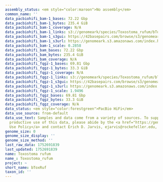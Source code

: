 ```yaml
---
assembly_status: <em style="color:maroon">No assembly</em>
common_name: ''
data_pacbiohifi_bam-1_bases: 72.22 Gbp
data_pacbiohifi_bam-1_bytes: 235.4 GiB
data_pacbiohifi_bam-1_coverage: N/A
data_pacbiohifi_bam-1_links: s3://genomeark/species/Toxostoma_rufum/bToxRuf1/genomic_data/pacbio_hifi/<br>
data_pacbiohifi_bam-1_s3gui: https://42basepairs.com/browse/s3/genomeark/species/Toxostoma_rufum/bToxRuf1/genomic_data/pacbio_hifi/
data_pacbiohifi_bam-1_s3url: https://genomeark.s3.amazonaws.com/index.html?prefix=species/Toxostoma_rufum/bToxRuf1/genomic_data/pacbio_hifi/
data_pacbiohifi_bam-1_scale: 0.2858
data_pacbiohifi_bam_bases: 72.22 Gbp
data_pacbiohifi_bam_bytes: 235.4 GiB
data_pacbiohifi_bam_coverage: N/A
data_pacbiohifi_fqgz-1_bases: 69.81 Gbp
data_pacbiohifi_fqgz-1_bytes: 33.3 GiB
data_pacbiohifi_fqgz-1_coverage: N/A
data_pacbiohifi_fqgz-1_links: s3://genomeark/species/Toxostoma_rufum/bToxRuf1/genomic_data/pacbio_hifi/<br>
data_pacbiohifi_fqgz-1_s3gui: https://42basepairs.com/browse/s3/genomeark/species/Toxostoma_rufum/bToxRuf1/genomic_data/pacbio_hifi/
data_pacbiohifi_fqgz-1_s3url: https://genomeark.s3.amazonaws.com/index.html?prefix=species/Toxostoma_rufum/bToxRuf1/genomic_data/pacbio_hifi/
data_pacbiohifi_fqgz-1_scale: 1.9496
data_pacbiohifi_fqgz_bases: 69.81 Gbp
data_pacbiohifi_fqgz_bytes: 33.3 GiB
data_pacbiohifi_fqgz_coverage: N/A
data_status: <em style="color:forestgreen">PacBio HiFi</em>
data_use_source: from-default
data_use_text: Samples and data come from a variety of sources. To support fair and
  productive use of this data, please abide by the <a href="https://genome10k.soe.ucsc.edu/data-use-policies/">Data
  Use Policy</a> and contact Erich D. Jarvis, ejarvis@rockefeller.edu, with any questions.
genome_size: 0
genome_size_display: ''
genome_size_method: ''
last_raw_data: 1752691839
last_updated: 1752691839
name: Toxostoma rufum
name_: Toxostoma_rufum
project: ~
short_name: bToxRuf
taxon_id: ''
---
```

